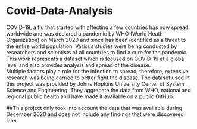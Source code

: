 # Covid-Data-Analysis

COVID-19, a flu that started with affecting a few countries has now spread worldwide and was 
declared a pandemic by WHO (World Heath Organization) on March 2020 and since has been 
identified as a threat to the entire world population. Various studies were being conducted by 
researchers and scientists of all countries to find a cure for the pandemic. This work represents a 
dataset which is focused on COVID-19 at a global level and also provides analysis and spread of 
the disease. <br />
Multiple factors play a role for the infection to spread, therefore, extensive research was 
being carried to better fight the disease. The dataset used in this project was provided by Johns 
Hopkins University Center of System Science and Engineering. They aggregate the data from 
WHO, national and regional public health and have made it available on a public GitHub.<br />

##This project only took into account the data that was available during December 2020 and does not include any findings that were discovered later. 
